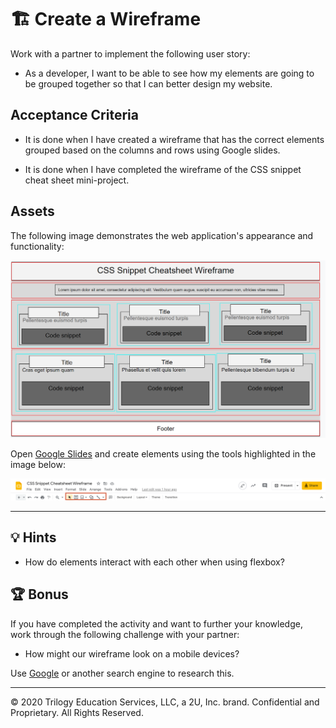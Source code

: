 # 🏗️ Create a Wireframe

Work with a partner to implement the following user story:

* As a developer, I want to be able to see how my elements are going to be grouped together so that I can better design my website.

## Acceptance Criteria

* It is done when I have created a wireframe that has the correct elements grouped based on the columns and rows using Google slides.

* It is done when I have completed the wireframe of the CSS snippet cheat sheet mini-project.

## Assets

The following image demonstrates the web application's appearance and functionality:

![Example of a finished wireframe for a form](./Images/01-wireframe-form-completed.png)

Open [Google Slides](https://docs.google.com/presentation/u/0/?tgif=d) and create elements using the tools highlighted in the image below:

![Google slide tools highlighted with an orange box](./Images/02-google-slides-tool-highlight.png)

---

## 💡 Hints

* How do elements interact with each other when using flexbox?

## 🏆 Bonus

If you have completed the activity and want to further your knowledge, work through the following challenge with your partner:

* How might our wireframe look on a mobile devices?

Use [Google](https://www.google.com) or another search engine to research this.

---
© 2020 Trilogy Education Services, LLC, a 2U, Inc. brand. Confidential and Proprietary. All Rights Reserved.